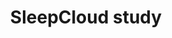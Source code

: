 ---
layout: default
title: SleepCloud study
nav_order: 2
parent: Sleep research / theory / analysis
---
